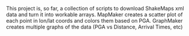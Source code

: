 This project is, so far, a collection of scripts to download ShakeMaps xml 
data and turn it into workable arrays. MapMaker creates a scatter plot of each
point in lon/lat coords and colors them based on PGA. GraphMaker creates
multiple graphs of the data (PGA vs Distance, Arrival Times, etc)